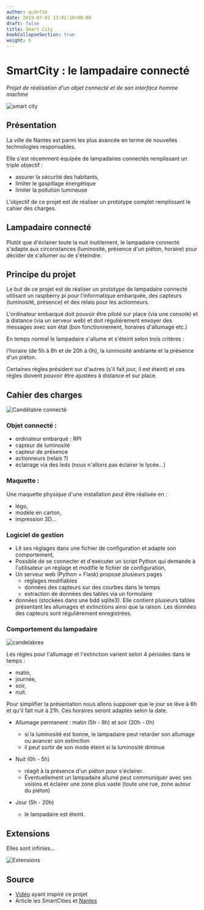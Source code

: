 ```yaml
---
author: qu3nt1n
date: 2019-07-01 13:01:10+00:00
draft: false
title: Smart City
bookCollapseSection: true
weight: 9
---
```



# SmartCity : le lampadaire connecté

_Projet de réalisation d'un objet connecté et de son interface homme machine_

![smart city](/docs/archives/isn/sujets-des-projets/smartcity/img/0.jpg)

## Présentation

La ville de Nantes est parmi les plus avancée en terme de nouvelles technologies
responsables.

Elle s'est récemment équipée de lampadaires connectés remplissant un triple
objectif :

* assurer la sécurité des habitants,
* limiter le gaspillage énergétique
* limiter la pollution lumineuse

L'objectif de ce projet est de réaliser un prototype complet remplissant le
cahier des charges.

## Lampadaire connecté

Plutôt que d'éclairer toute la nuit inutilement, le lampadaire connecté s'adapte
aux circonstances (luminosité, présence d'un piéton, horaire) pour décider
de s'allumer ou de s'éteindre.

## Principe du projet

Le but de ce projet est de réaliser un prototype de lampadaire connecté
utilisant un raspberry pi pour l'informatique embarquée, des capteurs
(luminosité, présence) et des relais pour les actionneurs.

L'ordinateur embarqué doit pouvoir être piloté sur place (via une console) et à
distance (via un serveur web) et doit régulièrement envoyer des messages avec
son état (bon fonctionnement, horaires d'allumage etc.)

En temps normal le lampadaire s'allume et s'éteint selon trois critères :

l'horaire (de 5h à 8h et de 20h à 0h), la luminosité ambiante et la présence
d'un piéton.

Certaines règles président sur d'autres (s'il fait jour, il est éteint) et
ces règles doivent pouvoir être ajustées à distance et sur place.

## Cahier des charges

![Candélabre connecté](https://atelier.bnpparibas/uploads/archives/_illustrations/2016/09/Bouygues%20Citybox.jpg)

### Objet connecté :

* ordinateur embarqué : RPI
* capteur de luminosité
* capteur de présence
* actionneurs (relais ?)
* éclairage via des leds (nous n'allons pas éclairer le lycée...)

### Maquette :

Une maquette physique d'une installation _peut_ être réalisée en :

* légo,
* modèle en carton,
* impression 3D...

### Logiciel de gestion

* Lit ses réglages dans une fichier de configuration et adapte son comportement,
* Possible de se connecter et d'exécuter un script Python qui demande à
  l'utilisateur un réglage et modifie le fichier de configuration,
* Un serveur web (Python + Flask) propose plusieurs pages
  * réglages modifiables
  * données des capteurs sur des courbes dans le temps
  * extraction de données des tables via un formulaire
* données (stockées dans une bdd sqlite3). Elle contient plusieurs tables
  présentant les allumages et extinctions ainsi que la raison. Les données des
  capteurs sont régulièrement enregistrées.


### Comportement du  lampadaire

![candelabres](/docs/archives/isn/sujets-des-projets/smartcity/img/2)

Les règles pour l'allumage et l'extinction varient selon 4 périodes dans le
temps :

* matin,
* journée,
* soir,
* nuit.

Pour simplifier la présentation nous allons supposer que le jour se lève à 6h
et qu'il fait nuit à 21h. Ces horaires seront adaptés selon la date.

* Allumage permanent : matin (5h - 8h) et soir (20h - 0h)
  * si la luminosité est bonne, le lampadaire peut retarder son allumage ou
  avancer son extinction
  * il peut sortir de son mode éteint si la luminosité diminue

* Nuit (0h - 5h)

  * réagit à la présence d'un piéton pour s'éclairer.
  * Éventuellement un lampadaire allumé peut communiquer avec ses voisins
    et éclairer une zone plus vaste (toute une rue, zone autour du piéton)

* Jour (5h - 20h)

  * le lampadaire est éteint.

## Extensions

Elles sont infinies...

![Extensions](/docs/archives/isn/sujets-des-projets/smartcity/img/3.jpg)

## Source

* [Vidéo](https://youtu.be/JC2VCzYAnC8?t=2159) ayant inspiré ce projet
* Article les SmartCities et [Nantes](https://leshorizons.net/2019/02/28/exemples-smart-city-france/)

